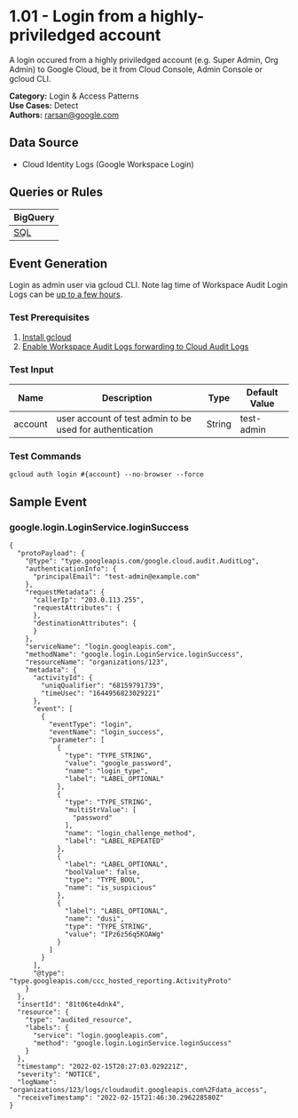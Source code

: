 # 1.01 - Login from a highly-priviledged account
A login occured from a highly priviledged account (e.g. Super Admin, Org Admin) to Google Cloud,
be it from Cloud Console, Admin Console or gcloud CLI. 


**Category:** Login & Access Patterns
</br>
**Use Cases:** Detect
</br>
**Authors:** rarsan@google.com

## Data Source
- Cloud Identity Logs (Google Workspace Login)


## Queries or Rules
BigQuery |
--- |
[SQL](../../sql/1_01_login_highly_priviledged_account.sql) |

## Event Generation

Login as admin user via gcloud CLI.
Note lag time of Workspace Audit Login Logs can be [up to a few hours](https://support.google.com/a/answer/7061566?hl=en).





### Test Prerequisites
1. [Install gcloud](https://cloud.google.com/sdk/docs/install)
1. [Enable Workspace Audit Logs forwarding to Cloud Audit Logs](https://cloud.google.com/logging/docs/audit/configure-gsuite-audit-logs)


### Test Input
| Name | Description | Type | Default Value |
|------|-------------|------|---------------|
| account | user account of test admin to be used for authentication | String | test-admin|

### Test Commands
```
gcloud auth login #{account} --no-browser --force
```



## Sample Event


### google.login.LoginService.loginSuccess
```
{
  "protoPayload": {
    "@type": "type.googleapis.com/google.cloud.audit.AuditLog",
    "authenticationInfo": {
      "principalEmail": "test-admin@example.com"
    },
    "requestMetadata": {
      "callerIp": "203.0.113.255",
      "requestAttributes": {
      },
      "destinationAttributes": {
      }
    },
    "serviceName": "login.googleapis.com",
    "methodName": "google.login.LoginService.loginSuccess",
    "resourceName": "organizations/123",
    "metadata": {
      "activityId": {
        "uniqQualifier": "68159791739",
        "timeUsec": "1644956823029221"
      },
      "event": [
        {
          "eventType": "login",
          "eventName": "login_success",
          "parameter": [
            {
              "type": "TYPE_STRING",
              "value": "google_password",
              "name": "login_type",
              "label": "LABEL_OPTIONAL"
            },
            {
              "type": "TYPE_STRING",
              "multiStrValue": [
                "password"
              ],
              "name": "login_challenge_method",
              "label": "LABEL_REPEATED"
            },
            {
              "label": "LABEL_OPTIONAL",
              "boolValue": false,
              "type": "TYPE_BOOL",
              "name": "is_suspicious"
            },
            {
              "label": "LABEL_OPTIONAL",
              "name": "dusi",
              "type": "TYPE_STRING",
              "value": "IPz6z56q5KOAWg"
            }
          ]
        }
      ],
      "@type": "type.googleapis.com/ccc_hosted_reporting.ActivityProto"
    }
  },
  "insertId": "81t06te4dnk4",
  "resource": {
    "type": "audited_resource",
    "labels": {
      "service": "login.googleapis.com",
      "method": "google.login.LoginService.loginSuccess"
    }
  },
  "timestamp": "2022-02-15T20:27:03.029221Z",
  "severity": "NOTICE",
  "logName": "organizations/123/logs/cloudaudit.googleapis.com%2Fdata_access",
  "receiveTimestamp": "2022-02-15T21:46:30.296228580Z"
}
```

